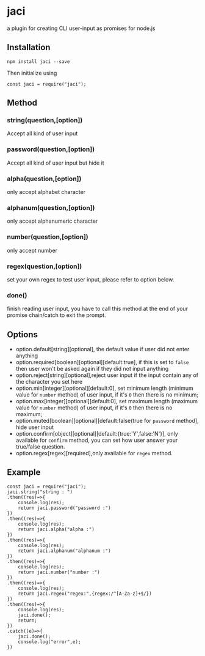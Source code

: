 # jaci
a plugin for creating CLI user-input as promises for node.js

## Installation
``` npm install jaci --save ```

Then initialize using 

``` 
const jaci = require("jaci"); 
```

## Method
### string(question,[option])
Accept all kind of user input
### password(question,[option])
Accept all kind of user input but hide it
### alpha(question,[option])
only accept alphabet character
### alphanum(question,[option])
only accept alphanumeric character
### number(question,[option])
only accept number
### regex(question,[option])
set your own regex to test user input, please refer to option below.
### done()
finish reading user input, you have to call this method at the end of your promise chain/catch to exit the prompt.

## Options
- option.default[string][optional], the default value if user did not enter anything
- option.required[boolean][optional][default:true], if this is set to ``` false ``` then user won't be asked again if they did not input anything
- option.reject[string][optional],reject user input if the input contain any of the character you set here
- option.min[integer][optional][default:0], set minimum length (minimum value for ```number``` method) of user input, if it's ```0``` then there is no minimum;
- option.max[integer][optional][default:0], set maximum length (maximum value for ```number``` method) of user input, if it's ```0``` then there is no maximum;
- option.muted[boolean][optional][default:false(true for ```password``` method], hide user input
- option.confirm[object][optional][default:{true:'Y',false:'N'}], only available for ```confirm``` method, you can set how user answer your true/false question.
- option.regex[regex][required],only available for ```regex``` method.

## Example
```
const jaci = require("jaci");
jaci.string("string : ")
.then((res)=>{
    console.log(res);
    return jaci.password("password :")
})
.then((res)=>{
    console.log(res);
    return jaci.alpha("alpha :")
})
.then((res)=>{
    console.log(res);
    return jaci.alphanum("alphanum :")
})
.then((res)=>{
    console.log(res);
    return jaci.number("number :")
})
.then((res)=>{
    console.log(res);
    return jaci.regex("regex:",{regex:/^[A-Za-z]+$/})
})
.then((res)=>{
    console.log(res);
    jaci.done();
    return;
})
.catch((e)=>{
    jaci.done();
    console.log("error",e);
})
```
